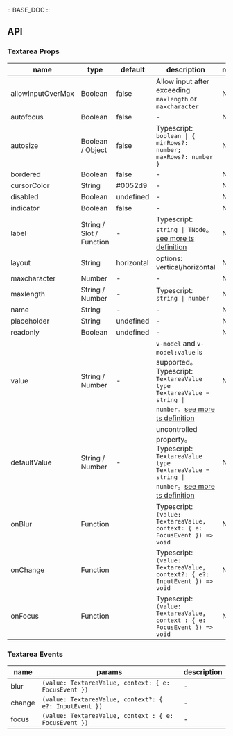 :: BASE_DOC ::

## API

### Textarea Props

name | type | default | description | required
-- | -- | -- | -- | --
allowInputOverMax | Boolean | false | Allow input after exceeding `maxlength` or `maxcharacter` | N
autofocus | Boolean | false | \- | N
autosize | Boolean / Object | false | Typescript: `boolean \| { minRows?: number; maxRows?: number }` | N
bordered | Boolean | false | \- | N
cursorColor | String | #0052d9 | \- | N
disabled | Boolean | undefined | \- | N
indicator | Boolean | false | \- | N
label | String / Slot / Function | - | Typescript: `string \| TNode`。[see more ts definition](https://github.com/Tencent/tdesign-mobile-vue/blob/develop/src/common.ts) | N
layout | String | horizontal | options: vertical/horizontal | N
maxcharacter | Number | - | \- | N
maxlength | String / Number | - | Typescript: `string \| number` | N
name | String | - | \- | N
placeholder | String | undefined | \- | N
readonly | Boolean | undefined | \- | N
value | String / Number | - | `v-model` and `v-model:value` is supported。Typescript: `TextareaValue` `type TextareaValue = string \| number`。[see more ts definition](https://github.com/Tencent/tdesign-mobile-vue/tree/develop/src/textarea/type.ts) | N
defaultValue | String / Number | - | uncontrolled property。Typescript: `TextareaValue` `type TextareaValue = string \| number`。[see more ts definition](https://github.com/Tencent/tdesign-mobile-vue/tree/develop/src/textarea/type.ts) | N
onBlur | Function |  | Typescript: `(value: TextareaValue, context: { e: FocusEvent }) => void`<br/> | N
onChange | Function |  | Typescript: `(value: TextareaValue, context?: { e?: InputEvent }) => void`<br/> | N
onFocus | Function |  | Typescript: `(value: TextareaValue, context : { e: FocusEvent }) => void`<br/> | N

### Textarea Events

name | params | description
-- | -- | --
blur | `(value: TextareaValue, context: { e: FocusEvent })` | \-
change | `(value: TextareaValue, context?: { e?: InputEvent })` | \-
focus | `(value: TextareaValue, context : { e: FocusEvent })` | \-
